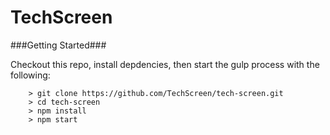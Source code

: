 # TechScreen

###Getting Started###

Checkout this repo, install depdencies, then start the gulp process with the following:

```
	> git clone https://github.com/TechScreen/tech-screen.git
	> cd tech-screen
	> npm install
	> npm start
```

